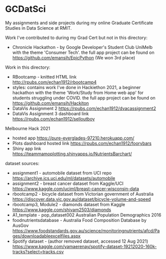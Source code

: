 # GCDatSci
My assignments and side projects during my online Graduate Certificate Studies in Data Science at RMIT.

Work I've contributed to during my Grad Cert but not in this directory: 
* Chronicle Hackathon - by Google Developer's Student Club UniMelb  with the theme 'Consumer Tech'. the full app project can be found on https://github.com/emansih/EpicPython (We won 3rd place)

Work in this directory: 
* RBootcamp - knitted HTML link http://rpubs.com/echan1912/rbootcamp4
* styles: contains work I've done in Hackiethon 2021, a beginner hackathon with the theme 'Work/Study from Home web app' for students struggling under COVID. the full app project can be found on https://github.com/emansih/Hackiton 
* DataVis Assignment 2 https://rpubs.com/echan1912/dvacassignment2
* DataVis Assignment 3 dashboard link https://rpubs.com/echan1912/selloutboy

Melbourne Hack 2021 
* hosted app https://pure-everglades-97210.herokuapp.com/ 
* Plots dashboard hosted link https://rpubs.com/echan1912/foorybars 
* Shiny app link https://teammamoplotting.shinyapps.io/NutrientsBarchart/ 

dataset sources:
* assignment1 - automobile dataset from UCI repo https://archive.ics.uci.edu/ml/datasets/automobile
* assignment2 - breast cancer dataset from Kaggle/UCI https://www.kaggle.com/uciml/breast-cancer-wisconsin-data
* rbootcamp2 - bicycle dataset from Victorian government of Australia https://discover.data.vic.gov.au/dataset/bicycle-volume-and-speed
* rbootcamp3, Module2 - diamonds dataset from Kaggle https://www.kaggle.com/shivam2503/diamonds
* A1_template - pop_dataset002 Australian Population Demographics 2016 
* foodnutrientsdatabase - Australia Food Composition Database by AusGov https://www.foodstandards.gov.au/science/monitoringnutrients/afcd/Pages/downloadableexcelfiles.aspx 
* Spotify dataset - (author removed dataset, accessed 12 Aug 2021) https://www.kaggle.com/yamaerenay/spotify-dataset-19212020-160k-tracks?select=tracks.csv 


